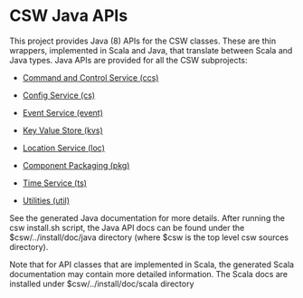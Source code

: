 CSW Java APIs
=============

This project provides Java (8) APIs for the CSW classes.
These are thin wrappers, implemented in Scala and Java, that translate between
Scala and Java types. Java APIs are provided for all the CSW subprojects:

* [Command and Control Service (ccs)](README.ccs.md)

* [Config Service (cs)](README.cs.md)

* [Event Service (event)](README.event.md)

* [Key Value Store (kvs)](README.kvs.md)

* [Location Service (loc)](README.loc.md)

* [Component Packaging (pkg)](README.pkg.md)

* [Time Service (ts)](README.ts.md)

* [Utilities (util)](../util/README.md)


See the generated Java documentation for more details. After running the csw install.sh script, the Java API docs
can be found under the $csw/../install/doc/java directory (where $csw is the top level csw sources directory).

Note that for API classes that are implemented in Scala, the generated Scala documentation may contain
more detailed information. The Scala docs are installed under $csw/../install/doc/scala directory
